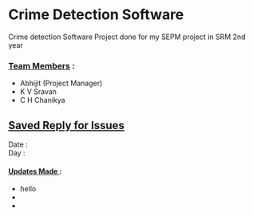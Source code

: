 # Crime Detection Software
Crime detection Software Project done for my SEPM project in SRM 2nd year
### <ins>Team Members</ins> :
- Abhijit (Project Manager)
- K V Sravan
- C H Chanikya

## <ins> Saved Reply for Issues </ins> 
Date : 
<br>
Day : 
#### <ins> Updates Made </ins> :
- hello
-
-
